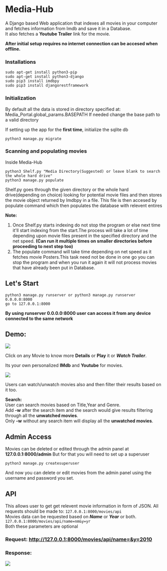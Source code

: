 # Media-Hub
A Django based Web application that indexes all movies in your computer and fetches information from Imdb and save it in a Database.  
It also fetches a **Youtube Trailer** link for the movie.
  
**After initial setup requires no internet connection can be accesed when offline.**

### Installations
```
sudo apt-get install python3-pip
sudo apt-get install python3-django
sudo pip3 install imdbpy
sudo pip3 install djangorestframework
```

### Initialization
By default all the data is stored in directory specified at: Media_Portal.global_params.BASEPATH
If needed change the base path to a valid directory

If setting up the app for the **first time**, initialize the sqlite db
```
python3 manage.py migrate
```

### Scanning and populating movies
Inside Media-Hub
```
python3 Shelf.py "Media Directory(Suggested) or leave blank to search the whole hard drive"
python3 manage.py populate
```
Shelf.py goes through the given directory or the whole hard drive(depending on choice) looking for potential movie files and then stores the movie object returned by Imdbpy in a file. 
This file is then accesed by populate command which then populates the database with relevent entires  
  
**Note:**  
1. Once Shelf.py starts indexing do not stop the program or else next time it'll start indexing from the start.The process will take a lot of time depending upon movie files present in the specified directory and the net speed. **(Can run it multiple times on smaller directories before proceeding to next step too)**  
2. The populate command will take time depending on net speed as it fetches movie Posters.This task need not be done in one go you can stop the program and when you run it again it will not process movies that have already been put in Database.

## Let's Start
```
python3 manage.py runserver or python3 manage.py runserver 0.0.0.0:8000
go to 127.0.0.1:8000
```
**By using runserver 0.0.0.0:8000 user can access it from any device connected to the same network** 
## Demo:
![](/extras/main.png?raw=true)

Click on any Movie to know more **Details** or **Play** it or ***Watch Trailer***.  
  
Its your own personalized **IMdb** and **Youtube** for movies.

![](/extras/details.png?raw=true)

Users can watch/unwatch movies also and then filter their results based on it too.

**Search:**  
User can search movies based on Title,Year and Genre.  
Add **-w** after the search item and the search would give results filtering through all the **unwatched movies**.  
Only **-w** without any search item will display all the **unwatched movies**.

## Admin Access
Movies can be deleted or edited through the admin panel at **127.0.0.1:8000/admin**
But for that you will need to set up a superuser

```
python3 manage.py createsuperuser
```
And now you can delete or edit movies from the admin panel using the username and password you set. 

## API
This allows user to get get relevent movie information in form of JSON.
All requests should be made to:
`127.0.0.1:8000/movies/api`  
Movies data can be requested based on ***Name*** or ***Year*** or both.  
`127.0.0.1:8000/movies/api/name=nm&y=yr`  
Both these parameters are optional
### Request: **http://127.0.0.1:8000/movies/api/name=&y=2010**  
### Response:
![](/extras/api.png?raw=true)

